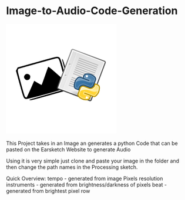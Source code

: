 # Image-to-Audio-Code-Generation

<img src="Image-to-Audio-Code-Generation Logo.png">

This Project takes in an Image an generates a python Code that can be pasted on the Earsketch Website to generate Audio

Using it is very simple just clone and paste your image in the folder and then change the path names in the Processing sketch.

Quick Overview:
tempo - generated from image Pixels resolution
instruments - generated from brightness/darkness of pixels
beat - generated from brightest pixel row
